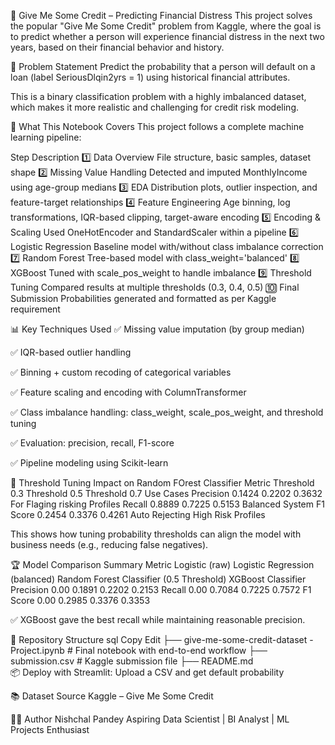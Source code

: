 📂 Give Me Some Credit – Predicting Financial Distress
This project solves the popular "Give Me Some Credit" problem from Kaggle, where the goal is to predict whether a person will experience financial distress in the next two years, based on their financial behavior and history.

📌 Problem Statement
Predict the probability that a person will default on a loan (label SeriousDlqin2yrs = 1) using historical financial attributes.

This is a binary classification problem with a highly imbalanced dataset, which makes it more realistic and challenging for credit risk modeling.

🧠 What This Notebook Covers
This project follows a complete machine learning pipeline:

Step	Description
1️⃣ Data Overview	File structure, basic samples, dataset shape
2️⃣ Missing Value Handling	Detected and imputed MonthlyIncome using age-group medians
3️⃣ EDA	Distribution plots, outlier inspection, and feature-target relationships
4️⃣ Feature Engineering	Age binning, log transformations, IQR-based clipping, target-aware encoding
5️⃣ Encoding & Scaling	Used OneHotEncoder and StandardScaler within a pipeline
6️⃣ Logistic Regression	Baseline model with/without class imbalance correction
7️⃣ Random Forest	Tree-based model with class_weight='balanced'
8️⃣ XGBoost	Tuned with scale_pos_weight to handle imbalance
9️⃣ Threshold Tuning	Compared results at multiple thresholds (0.3, 0.4, 0.5)
🔟 Final Submission	Probabilities generated and formatted as per Kaggle requirement

📊 Key Techniques Used
✅ Missing value imputation (by group median)

✅ IQR-based outlier handling

✅ Binning + custom recoding of categorical variables

✅ Feature scaling and encoding with ColumnTransformer

✅ Class imbalance handling: class_weight, scale_pos_weight, and threshold tuning

✅ Evaluation: precision, recall, F1-score

✅ Pipeline modeling using Scikit-learn

🧪 Threshold Tuning Impact on Random FOrest Classifier
Metric	    Threshold 0.3	 Threshold 0.5	Threshold 0.7	        Use Cases
Precision	      0.1424	     0.2202	         0.3632	      For Flaging risking Profiles
Recall	        0.8889	     0.7225	         0.5153	      Balanced System
F1 Score	      0.2454	     0.3376	         0.4261	      Auto Rejecting High Risk Profiles

This shows how tuning probability thresholds can align the model with business needs (e.g., reducing false negatives).


🏆 Model Comparison Summary
Metric	    Logistic (raw)     Logistic Regression (balanced)	  Random Forest Classifier (0.5 Threshold)	  XGBoost Classifier
Precision	     0.00                0.1891	                              0.2202	                                0.2153
Recall	       0.00                0.7084	                              0.7225	                                0.7572
F1 Score	     0.00                0.2985	                              0.3376	                                0.3353

✅ XGBoost gave the best recall while maintaining reasonable precision.

📁 Repository Structure
sql
Copy
Edit
├── give-me-some-credit-dataset - Project.ipynb   # Final notebook with end-to-end workflow
├── submission.csv                      # Kaggle submission file
├── README.md                           
📦 Deploy with Streamlit: Upload a CSV and get default probability

📚 Dataset Source
Kaggle – Give Me Some Credit

👨‍💻 Author
Nishchal Pandey
Aspiring Data Scientist | BI Analyst | ML Projects Enthusiast

